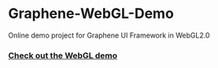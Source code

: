 # Graphene-WebGL-Demo
Online demo project for Graphene UI Framework in WebGL2.0

### [Check out the WebGL demo ][f45eaa31]

  [f45eaa31]: https://ludikha.github.io/Graphene-WebGL-Demo/ "Graphene WebGL demo"
